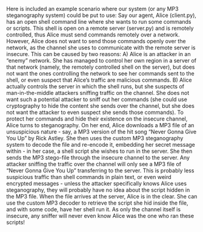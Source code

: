 Here is included an example scenario where our system (or any MP3 steganography system) could be put to use:
Say our agent, Alice (client.py), has an open shell command line where she wants to run some commands or scripts. This
shell is open on a remote server (server.py) and is remotely controlled, thus Alice must send commands remotely over a
network. However, Alice does not want to send those commands openly over the network, as the channel she uses to
communicate with the remote server is insecure. This can be caused by two reasons: 
A) Alice is an attacker in an “enemy” network. She has managed to control her own region in a server of that network (namely, the remotely controlled shell on
the server), but does not want the ones controlling the network to see her commands sent to the shell, or even suspect
that Alice’s traffic are malicious commands.
B) Alice actually controls the server in which the shell runs, but she suspects of man-in-the-middle attackers sniffing traffic on the channel. She does not want such a potential attacker to
sniff out her commands (she could use cryptography to hide the content she sends over the channel, but she does not want
the attacker to even suspect she sends those commands). 
To protect her commands and hide their existence on the insecure
channel, Alice turns to steganography. On her end, Alice downloads a MP3 file of an unsuspicious nature - say, a MP3
version of the hit song “Never Gonna Give You Up” by Rick Astley. She then uses the custom MP3 steganography system to
decode the file and re-encode it, embedding her secret message within - in her case, a shell script she wishes to run in
the server. She then sends the MP3 stego-file through the insecure channel to the server. Any attacker sniffing the
traffic over the channel will only see a MP3 file of “Never Gonna Give You Up” transferring to the server. This is
probably less suspicious traffic than shell commands in plain text, or even weird encrypted messages - unless the
attacker specifically knows Alice uses steganography, they will probably have no idea about the script hidden in the MP3
file. When the file arrives at the server, Alice is in the clear. She can use the custom MP3 decoder to retrieve the
script she hid inside the file, and with some code, have her shell run it. As only the channel itself is insecure, any
sniffer will never even know Alice was the one who ran these scripts!
